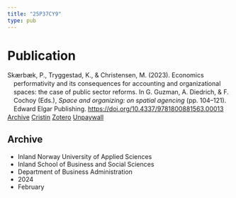 ```yaml
---
title: "25P37CY9"
type: pub
---
```

<h1>Publication</h1>
<article id="csl-bib-container-25P37CY9" class="csl-bib-container">
  <div class="csl-bib-body" style="line-height: 1.35; padding-left: 1em; text-indent:-1em;">
  <div class="csl-entry">Sk&#xE6;rb&#xE6;k, P., Tryggestad, K., &amp; Christensen, M. (2023). Economics performativity and its consequences for accounting and organizational spaces: the case of public sector reforms. In G. Guzman, A. Diedrich, &amp; F. Cochoy (Eds.), <i>Space and organizing: on spatial agencing</i> (pp. 104&#x2013;121). Edward Elgar Publishing. <a href="https://doi.org/10.4337/9781800881563.00013">https://doi.org/10.4337/9781800881563.00013</a></div>
</div>
  <div class="csl-bib-buttons">
    <a href="#taxonomy-article-25P37CY9" class="csl-bib-button">Archive</a>
    <a href="https://app.cristin.no/results/show.jsf?id=2250408" alt="Cristin URL" class="csl-bib-button">Cristin</a>
    <a href="http://zotero.org/groups/5402882/items/25P37CY9" alt="Zotero URL" class="csl-bib-button">Zotero</a>
    <a href="https://doi.org/10.4337/9781800881563.00013" class="csl-bib-button">Unpaywall</a>
  </div>
  <div id="csl-bib-meta-container-25P37CY9"></div>
</article>
<div id="csl-bib-meta-25P37CY9" class="csl-bib-meta">
  <article id="taxonomy-article-25P37CY9" class="taxonomy-article">
    <h1>Archive</h1>
    <ul>
      <li>Inland Norway University of Applied Sciences</li>
      <li>Inland School of Business and Social Sciences</li>
      <li>Department of Business Administration</li>
      <li>2024</li>
      <li>February</li>
    </ul>
  </article>
</div>
